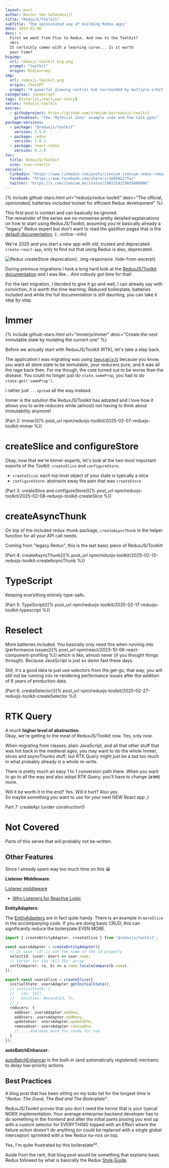 ```yaml
---
layout: post
author: Wouter Van Schandevijl
title: "ReduxJS/Toolkit"
subTitle: "The opinionated way of building Redux apps"
date: 2025-02-06
desc: >
  First we went from Flux to Redux. And now to the Toolkit?
  <br>
  It certainly comes with a learning curve... Is it worth
  your time?
bigimg:
  url: reduxjs-toolkit-big.png
  prompt: "toolkit"
  origin: Midjourney
img:
  url: reduxjs-toolkit.png
  origin: ChatGPT
  prompt: "A powerful glowing central hub surrounded by multiple orbiting data streams, symbolizing a single source of truth in application state management. The design is sleek, with futuristic UI elements and a sci-fi aesthetic"
categories: javascript
tags: [tutorial,react,war-story]
series: reduxjs-toolkit
extras:
  - githubproject: https://github.com/itenium-be/reduxjs-toolkit
    githubtext: "The 'Mythical Zoos' example code and the talk pptx"
package-versions:
  - package: "@reduxjs/toolkit"
    version: 2.5.0
  - package: redux
    version: 5.0.1
  - package: react-redux
    version: 9.2.0
toc:
  title: ReduxJS/Toolkit
  icon: icon-reactjs
socials:
  linkedin: "https://www.linkedin.com/posts/itenium_itenium-redux-reduxtoolkit-ugcPost-7308080110954250240-sjyB"
  facebook: "https://www.facebook.com/share/v/16EDHoZ7Tw/"
  twitter: "https://x.com/itenium_be/status/1902314229035888906"
---
```


{% include github-stars.html url="reduxjs/redux-toolkit" desc="The official, opinionated, batteries-included toolset for efficient Redux development" %}

This first post is context and can basically be ignored.  
The remainder of the series are no-nonsense pretty detailed explainations on how to start using
ReduxJS/Toolkit, assuming you're basically already a "legacy" Redux expert but don't want to read the
gazillion pages that is the [default documentation](https://redux.js.org/introduction/getting-started).
{: .notice--info}

We're 2025 and you start a new app with old, trusted and deprecated `create-react-app`,
only to find out that using Redux is also, deprecated.

![Redux createStore deprecation](/assets/blog-images/reduxjs-toolkit-createStore-deprecated.png "Redux createStore deprecation"){: .img-responsive .hide-from-excerpt}

During previous migrations I took a long hard look at the [ReduxJS/Toolkit documentation](https://redux-toolkit.js.org/)
and I was like... Aint nobody got time for that!

For the last migration, I decided to give it go and well, I can already say with conviction,
it is worth the time learning. Reduced boilerplate, batteries included and while the full
documentation is still daunting, you can take it step by step.

<!--more-->

# Immer

{% include github-stars.html url="immerjs/immer" desc="Create the next immutable state by mutating the current one" %}

Before we actually start with ReduxJS/Toolkit (RTK), let's take a step back.

The application I was migrating was using [`ImmutableJS`](https://github.com/immutable-js/immutable-js) because you know, you want all store state to be immutable, your reducers pure, and it was all the rage back then.
For me though, the cure turned out to be worse than the disease. You could no longer just
do `state.someProp`, you had to do `state.get('someProp')`.

I rather just `...spread` all the way instead.

Immer is the solution the ReduxJS/Toolkit has adopted and I love how it allows you to write reducers
while (almost) not having to think about immutability anymore!

[Part 2: Immer]({% post_url npm/reduxjs-toolkit/2025-02-07-reduxjs-toolkit-immer %})


# createSlice and configureStore

Okay, now that we're Immer experts, let's look at the two most important
exports of the Toolkit: `createSlice` and `configureStore`.

- `createSlice`: each top level object of your state is typically a slice
- `configureStore`: abstracts away the pain that was `createStore`

[Part 3: createSlice and configureStore]({% post_url npm/reduxjs-toolkit/2025-02-08-reduxjs-toolkit-createSlice %})


# createAsyncThunk

On top of the included redux-thunk package, `createAsyncThunk` is the helper function for
all your API call needs.

Coming from "legacy Redux", this is the last basic piece of ReduxJS/Toolkit!

[Part 4: createAsyncThunk]({% post_url npm/reduxjs-toolkit/2025-02-13-reduxjs-toolkit-createAsyncThunk %})


# TypeScript

Keeping everything entirely type-safe.

[Part 5: TypeScript]({% post_url npm/reduxjs-toolkit/2025-02-17-reduxjs-toolkit-typescript %})


# Reselect

More batteries included. You basically only need this when running into
[performance issues]({% post_url npm/react/2023-10-06-react-component-profiling %})
which is like, almost never (if you thought things through). Because JavaScript is
just so damn fast these days.

Still, it's a good idea to just use selectors from the get-go, that way, you will still
not be running into re-rendering performance issues after the addition of 6 years of production data.

[Part 6: createSelector]({% post_url npm/reduxjs-toolkit/2025-02-27-reduxjs-toolkit-createSelector %})


# RTK Query

A much **higher level of abstraction**.  
Okay, we're getting to the meat of ReduxJS/Toolkit now. Yes, only now.

When migrating from classes, plain JavaScript, and all that other stuff that was hot
back in the medieval ages, you may want to do the whole Immer, slices and asyncThunks
stuff; but RTK Query might just be a tad too much in what probably already is a whole
re-write.

There is pretty much an easy 1 to 1 conversion path there. When you want to go to all the way
and also adopt RTK Query, you'll have to change (~~a bit~~) more.

Will it be worth it in the end? Yes. Will it hurt? Also yes.  
So maybe something you want to use for your next NEW React app ;)

<!-- TODO: fix this link!! -->
<!-- [Part 7: createApi](% post_url npm/reduxjs-toolkit/2025-02-19-reduxjs-toolkit-createApi %) -->

Part 7: createApi (under construction!)


# Not Covered

Parts of this series that will probably not be written.


## Other Features

Since I already spent way too much time on this 😀


**Listener Middleware**:

[Listener middleware](https://redux-toolkit.js.org/api/createListenerMiddleware)
  - [Why Listeners for Reactive Logic](https://redux.js.org/usage/side-effects-approaches#why-listeners-for-reactive-logic)


**EntityAdapters**:

The [EntityAdapters](https://redux-toolkit.js.org/api/createEntityAdapter)
are in fact quite handy. There is an example in `moreSlice` in the accompanying code.
If you are doing basic CRUD, this can significantly reduce the boilerplate EVEN MORE.

```ts
import { createEntityAdapter, createSlice } from '@reduxjs/toolkit';

const usersAdapter = createEntityAdapter({
  // In case "id" is not the name of the id property
  selectId: (user: User) => user.name,
  // Sorter for the "All IDs" array
  sortComparer: (a, b) => a.name.localeCompare(b.name),
});

export const usersSlice = createSlice({
  initialState: usersAdapter.getInitialState(),
  // initialState: {
  //   ids: Id[],
  //   entities: Record<Id, T>,
  // }
  reducers: {
    addUser: usersAdapter.addOne,
    addUsers: usersAdapter.addMany,
    updateUser: usersAdapter.updateOne,
    removeUser: usersAdapter.removeOne,
    // ... and many more fns ready for use
  }
});
```


**autoBatchEnhancer**:

[autoBatchEnhancer](https://redux-toolkit.js.org/api/autoBatchEnhancer)
is the built-in (and automatically registered)
mechanic to delay low-priority actions.



## Best Practices

A blog post that has been sitting on my todo list for the longest time is
"_Redux: The Good, The Bad and The Boilerplate_".

ReduxJS/Toolkit proves that you don't need the horror that is your typical
NGRX implementation. Your average enterprise backend developer has to do
something in the frontend and after the initial pants pissing you end up
with a custom selector for EVERYTHING topped with an Effect where the failure
action doesn't do anything (or could be replaced with a single global interceptor)
sprinkled with a few Redux no-nos on top.

Yes, I'm quite frustrated by this boilerplate²².

Aside from the rant, that blog post would be something that explains basic Redux followed by what is
basically the Redux [Style Guide](https://redux.js.org/style-guide/).
